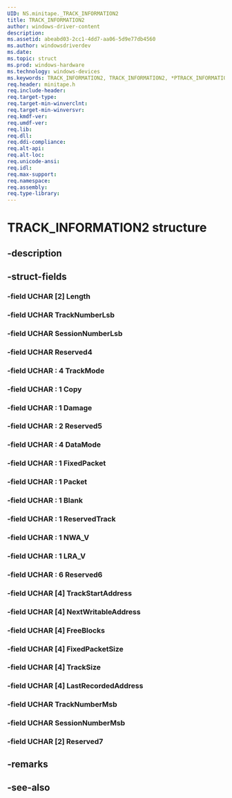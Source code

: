 ```yaml
---
UID: NS.minitape._TRACK_INFORMATION2
title: TRACK_INFORMATION2
author: windows-driver-content
description: 
ms.assetid: abeabd03-2cc1-4dd7-aa06-5d9e77db4560
ms.author: windowsdriverdev
ms.date: 
ms.topic: struct
ms.prod: windows-hardware
ms.technology: windows-devices
ms.keywords: TRACK_INFORMATION2, TRACK_INFORMATION2, *PTRACK_INFORMATION2
req.header: minitape.h
req.include-header:
req.target-type:
req.target-min-winverclnt:
req.target-min-winversvr:
req.kmdf-ver:
req.umdf-ver:
req.lib:
req.dll:
req.ddi-compliance:
req.alt-api:
req.alt-loc:
req.unicode-ansi:
req.idl:
req.max-support:
req.namespace:
req.assembly:
req.type-library:
---
```


# TRACK_INFORMATION2 structure

## -description



## -struct-fields

### -field UCHAR [2] Length			
 	
### -field UCHAR TrackNumberLsb			
 	
### -field UCHAR SessionNumberLsb			
 	
### -field UCHAR Reserved4			
 	
### -field UCHAR  : 4 TrackMode			
 	
### -field UCHAR  : 1 Copy			
 	
### -field UCHAR  : 1 Damage			
 	
### -field UCHAR  : 2 Reserved5			
 	
### -field UCHAR  : 4 DataMode			
 	
### -field UCHAR  : 1 FixedPacket			
 	
### -field UCHAR  : 1 Packet			
 	
### -field UCHAR  : 1 Blank			
 	
### -field UCHAR  : 1 ReservedTrack			
 	
### -field UCHAR  : 1 NWA_V			
 	
### -field UCHAR  : 1 LRA_V			
 	
### -field UCHAR  : 6 Reserved6			
 	
### -field UCHAR [4] TrackStartAddress			
 	
### -field UCHAR [4] NextWritableAddress			
 	
### -field UCHAR [4] FreeBlocks			
 	
### -field UCHAR [4] FixedPacketSize			
 	
### -field UCHAR [4] TrackSize			
 	
### -field UCHAR [4] LastRecordedAddress			
 	
### -field UCHAR TrackNumberMsb			
 	
### -field UCHAR SessionNumberMsb			
 	
### -field UCHAR [2] Reserved7			
 	
## -remarks

## -see-also